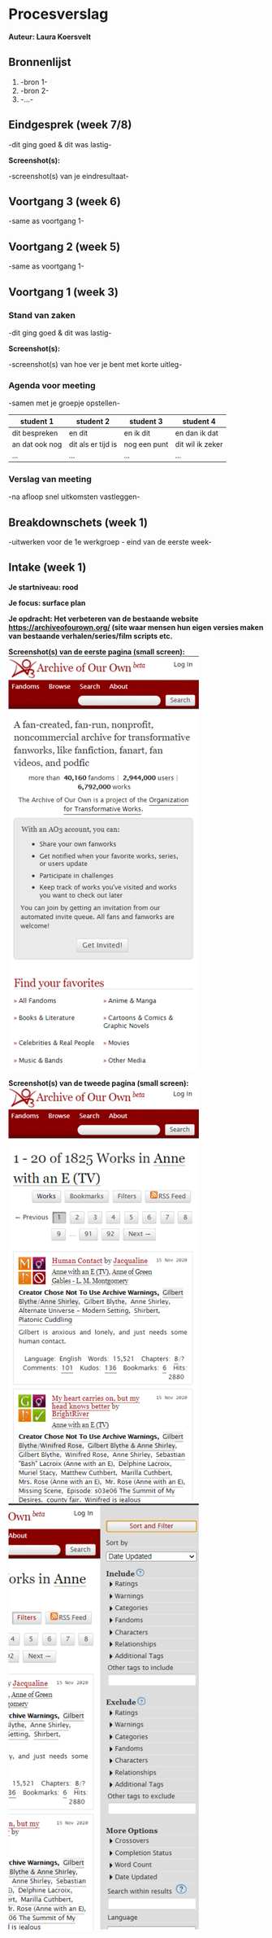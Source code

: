 # Procesverslag
**Auteur: Laura Koersvelt**




## Bronnenlijst
1. -bron 1-
2. -bron 2-
3. -...-



## Eindgesprek (week 7/8)

-dit ging goed & dit was lastig-

**Screenshot(s):**

-screenshot(s) van je eindresultaat-



## Voortgang 3 (week 6)

-same as voortgang 1-



## Voortgang 2 (week 5)

-same as voortgang 1-



## Voortgang 1 (week 3)

### Stand van zaken

-dit ging goed & dit was lastig-

**Screenshot(s):**

-screenshot(s) van hoe ver je bent met korte uitleg-

### Agenda voor meeting

-samen met je groepje opstellen-

| student 1      | student 2          | student 3    | student 4        |
| ---            | ---                | ---          | ---              |
| dit bespreken  | en dit             | en ik dit    | en dan ik dat    |
| an dat ook nog | dit als er tijd is | nog een punt | dit wil ik zeker |
| ...            | ...                | ...          | ...              |

### Verslag van meeting

-na afloop snel uitkomsten vastleggen-



## Breakdownschets (week 1)

-uitwerken voor de 1e werkgroep - eind van de eerste week-



## Intake (week 1)

**Je startniveau: rood**

**Je focus: surface plan** 

**Je opdracht: Het verbeteren van de bestaande website https://archiveofourown.org/ (site waar mensen hun eigen versies maken van bestaande verhalen/series/film scripts etc.** 

**Screenshot(s) van de eerste pagina (small screen):**
<img src="images/Screenshot (453).png" width="375px" alt="Homepagina">

**Screenshot(s) van de tweede pagina (small screen):**
<img src="images/Screenshot (454).png" width="375px" alt="overzicht van geschreven works relevant aan fandom/tags">
<img src="images/Screenshot (455).png" width="375px" alt="Dezelfde pagina^ filteroptie uitgeklapt">
